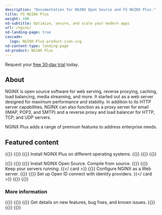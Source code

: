 ```yaml
---
description: "Documentation for NGINX Open Source and F5 NGINX Plus."
title: F5 NGINX Plus
weight: 100
nd-subtitle: Optimize, secure, and scale your modern apps
url: /nginx/
nd-landing-page: true
cascade:
  logo: NGINX-Plus-product-icon.svg
nd-content-type: landing-page
nd-product: NGINX Plus
---
```

Request your [free 30‑day trial](https://www.nginx.com/free-trial-request) today.

## About
[//]: # "These are Markdown comments to guide you through document structure. Remove them as you go, as well as any unnecessary sections."
[//]: # "Use underscores for _italics_, and double asterisks for **bold**."
[//]: # "Backticks are for `monospace`, used sparingly and reserved mostly for executable names - they can cause formatting problems. Avoid them in tables: use italics instead."

NGINX is open source software for web serving, reverse proxying, caching, load balancing, media streaming, and more. It started out as a web server designed for maximum performance and stability. In addition to its HTTP server capabilities, NGINX can also function as a proxy server for email (IMAP, POP3, and SMTP) and a reverse proxy and load balancer for HTTP, TCP, and UDP servers.

NGINX Plus adds a range of premium features to address enterprise needs.

## Featured content
[//]: # "You can add a maximum of three cards: any extra will not display."
[//]: # "One card will take full width page: two will take half width each. Three will stack like an inverse pyramid."
[//]: # "Some examples of content could be the latest release note, the most common install path, and a popular new feature."

{{<card-layout>}}
  {{<card-section showAsCards="true" isFeaturedSection="true">}}
    {{<card title="Install NGINX Plus" titleUrl="/nginx/installing-nginx/installing-nginx-plus/" icon="unplug" isFullSize="true">}}
      Install NGINX Plus on different operating systems.
    {{</card >}}
  {{</card-section>}}
{{</card-layout>}}


{{<card-layout>}}
  {{<card-section showAsCards="true" >}}
    {{<card title="Install NGINX Open Source" titleUrl="/nginx/installing-nginx/installing-nginx-open-source/" >}}
      Install NGINX Open Source. Compile from source.
    {{</card>}}
    {{<card title="Set up HTTP load balancing" titleUrl="/admin-guide/load-balancer/http-load-balancer/" >}}
      Keep your servers running.
    {{</ card >}}
    {{<card title="Set up a Web server" titleUrl="/nginx/admin-guide/web-server/web-server/" >}}
      Configure NGINX as a Web server.
    {{</card>}}
    {{<card title="Secure with Single Sign-On" titleUrl="/nginx/admin-guide/security-controls/configuring-oidc/">}}
      Set up Open ID connect with identity providers.
    {{</ card >}}
  {{</card-section>}}
{{</card-layout>}}

### More information

{{<card-layout>}}
  {{<card-section showAsCards="true" >}}
    {{<card title="View release notes and updates" titleUrl="/nginx-instance-manager/releases/" icon="clock-alert">}}
      Get details on new features, bug fixes, and known issues.
    {{</card>}}
  {{</card-section>}}
{{</card-layout>}}
